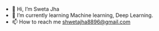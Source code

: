 - 👋 Hi, I’m Sweta Jha
- 🌱 I’m currently learning Machine learning, Deep Learning.
- 📫 How to reach me shwetajha8896@gmail.com

<!---
jhasweta989/jhasweta989 is a ✨ special ✨ repository because its `README.md` (this file) appears on your GitHub profile.
You can click the Preview link to take a look at your changes.
--->
